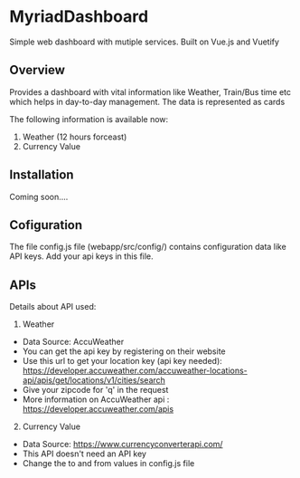# MyriadDashboard
Simple web dashboard with mutiple services.
Built on Vue.js and Vuetify

## Overview
Provides a dashboard with vital information like Weather, Train/Bus time etc which helps in day-to-day management.
The data is represented as cards

The following information is available now:
1) Weather (12 hours forceast)
2) Currency Value

## Installation
Coming soon....

## Cofiguration
The file config.js file (webapp/src/config/) contains configuration data like API keys. Add your api keys in this file. 

## APIs
Details about API used:
1. Weather
  * Data Source: AccuWeather
  * You can get the api key by registering on their website
  * Use this url to get your location key (api key needed): https://developer.accuweather.com/accuweather-locations-api/apis/get/locations/v1/cities/search
  * Give your zipcode for 'q' in the request
  * More information on AccuWeather api : https://developer.accuweather.com/apis 

2. Currency Value
  * Data Source: https://www.currencyconverterapi.com/
  * This API doesn't need an API key
  * Change the to and from values in config.js file
  
  
